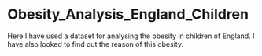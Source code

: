 # Obesity_Analysis_England_Children
Here I have used a dataset for analysing the obesity in children of England. I have also looked to find out the reason of this obesity.
